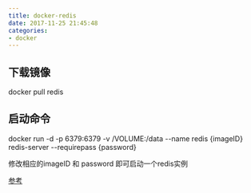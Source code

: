 ```yaml
---
title: docker-redis
date: 2017-11-25 21:45:48
categories: 
- docker
---
```


## 下载镜像
docker pull redis

## 启动命令
docker run -d -p 6379:6379 -v /VOLUME:/data --name redis {imageID} redis-server  --requirepass {password}
 
修改相应的imageID 和 password 即可启动一个redis实例

[参考](https://github.com/dockerfile/redis)